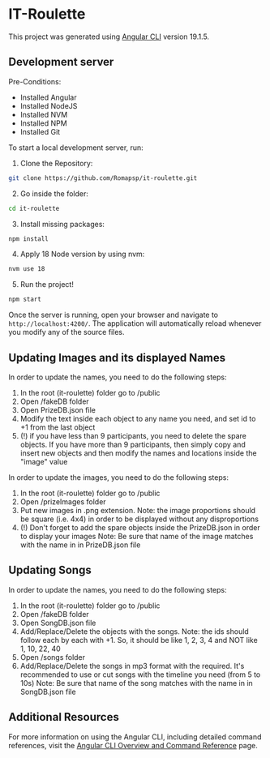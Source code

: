 # IT-Roulette

This project was generated using [Angular CLI](https://github.com/angular/angular-cli) version 19.1.5.

## Development server
Pre-Conditions: 
- Installed Angular 
- Installed NodeJS
- Installed NVM
- Installed NPM 
- Installed Git


To start a local development server, run:

1. Clone the Repository: 
```bash
git clone https://github.com/Romapsp/it-roulette.git
```

2. Go inside the folder: 
```bash
cd it-roulette 
```

3. Install missing packages: 

```bash
npm install
```

4. Apply 18 Node version by using nvm: 
 
```bash
nvm use 18
```

5. Run the project! 
 
```bash
npm start
```

Once the server is running, open your browser and navigate to `http://localhost:4200/`. The application will automatically reload whenever you modify any of the source files.

## Updating Images and its displayed Names 

In order to update the names, you need to do the following steps: 
1. In the root (it-roulette) folder go to /public
2. Open /fakeDB folder 
3. Open PrizeDB.json file
4. Modify the text inside each object to any name you need, and set id to +1 from the last object
5. (!) if you have less than 9 participants, you need to delete the spare objects. If you have more than 9 participants, then simply copy and insert new objects and then modify the names and locations inside the "image" value

In order to update the images, you need to do the following steps: 
1. In the root (it-roulette) folder go to /public
2. Open /prizeImages folder 
3. Put new images in .png extension. Note: the image proportions should be square (i.e. 4x4) in order to be displayed without any disproportions
4. (!) Don't forget to add the spare objects inside the PrizeDB.json in order to display your images 
Note: Be sure that name of the image matches with the name in in PrizeDB.json file 

## Updating Songs 

In order to update the names, you need to do the following steps: 
1. In the root (it-roulette) folder go to /public
2. Open /fakeDB folder 
3. Open SongDB.json file
4. Add/Replace/Delete the objects with the songs. Note: the ids should follow each by each with +1. So, it should be like 1, 2, 3, 4 and NOT like 1, 10, 22, 40
5. Open /songs folder 
6. Add/Replace/Delete the songs in mp3 format with the required. It's recommended to use or cut songs with the timeline you need (from 5 to 10s)
Note: Be sure that name of the song matches with the name in in SongDB.json file 

## Additional Resources

For more information on using the Angular CLI, including detailed command references, visit the [Angular CLI Overview and Command Reference](https://angular.dev/tools/cli) page.
